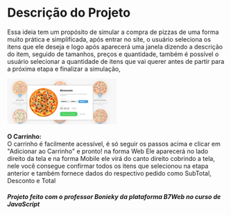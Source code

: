 <div> 

<h1> Descrição do Projeto </h1>

</div> 

<div>
    <p> Essa ideia tem um propósito de simular a compra de pizzas de uma forma muito prática e simplificada, após entrar no site, o usuário seleciona os itens que ele deseja e logo após aparecerá uma janela dizendo a descrição do item, seguido de tamanhos, preços e quantidade, também é possível o usuário selecionar a quantidade de itens que vai querer antes de partir para a próxima etapa e finalizar a simulação, <div> <img width="50%" src="./images/telaPizzaModal.png"> </div>
    <br> <b>O Carrinho:</b> <br>
    O carrinho é facilmente acessível, é só seguir os passos acima e clicar em "Adicionar ao Carrinho" e pronto! na forma Web Ele aparecerá no lado direito da tela e na forma Mobile ele virá do canto direito cobrindo a tela, nele você consegue confirmar todos os itens que selecionou na etapa anterior e também fornece dados do respectivo pedido como SubTotal, Desconto e Total  </p>
</div>

<div> 
 
 <h5> Projeto feito com o professor Bonieky da plataforma B7Web no curso de JavaScript </h1>
 
 
</div>


